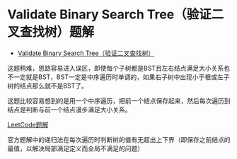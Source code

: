 # Validate Binary Search Tree（验证二叉查找树）题解
- [Validate Binary Search Tree（验证二叉查找树）](https://leetcode-cn.com/problems/validate-binary-search-tree/)

这题稍难，思路容易进入误区，即使每个子树都是BST且左右结点满足大小关系也不一定就是BST，BST一定是中序遍历时单调的，如果右子树中出现小于根或左子树的结点那么就不是BST了。

这题比较容易想到的是用一个中序遍历，把前一个结点保存起来，然后每次遍历到结点是判断与前一个结点漫步满足大小关系。

[LeetCode题解](https://leetcode-cn.com/problems/validate-binary-search-tree/solution/yan-zheng-er-cha-sou-suo-shu-by-leetcode/)

官方题解中的递归法在每次遍历时判断树的值有无超出上下界（即保存之前结点的最值，以解决局部满足定义而全局不满足的问题）